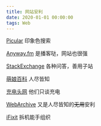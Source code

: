 ```yaml
---
title: 网站安利
date: 2020-01-01 00:00:00
tags: Web
---
```


[Picular](https://picular.co) 印象色搜索

[Anyway.fm](https://anyway.fm) 是播客哒，网站也很强

[StackExchange](https://stackexchange.com) 各种问答，善用子站

[萌娘百科](https://zh.moegirl.org) 人尽皆知

[充电头网](https://chongdiantou.com) 他们只谈充电

[WebArchive](https://archive.org) 又是人尽皆知的~~无用~~安利

[iFixit](https://ifixit.com) 拆机能手组织
